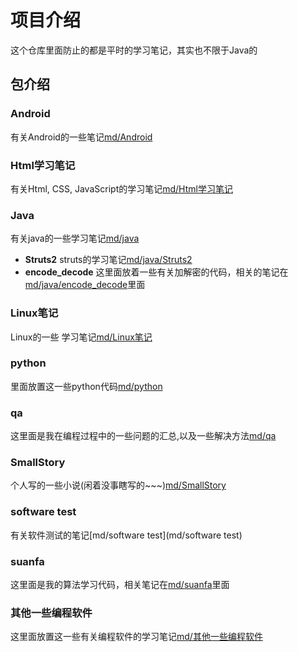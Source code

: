# 项目介绍
这个仓库里面防止的都是平时的学习笔记，其实也不限于Java的

## 包介绍

### Android
有关Android的一些笔记[md/Android](md/Android)

### Html学习笔记
有关Html, CSS, JavaScript的学习笔记[md/Html学习笔记](md/Html学习笔记)

### Java
有关java的一些学习笔记[md/java](md/java)
+ **Struts2**
 struts的学习笔记[md/java/Struts2](md/java/Struts2)
+ **encode_decode**
 这里面放着一些有关加解密的代码，相关的笔记在[md/java/encode_decode](md/java/encode_decode)里面 
### Linux笔记
Linux的一些 学习笔记[md/Linux笔记](md/Linux笔记)

### python
里面放置这一些python代码[md/python](md/python)
 
### qa
这里面是我在编程过程中的一些问题的汇总,以及一些解决方法[md/qa](md/qa)

### SmallStory
个人写的一些小说(闲着没事瞎写的~~~)[md/SmallStory](md/SmallStory)

### software test
有关软件测试的笔记[md/software test](md/software test)

### suanfa
这里面是我的算法学习代码，相关笔记在[md/suanfa](md/suanfa)里面

### 其他一些编程软件
 这里面放置这一些有关编程软件的学习笔记[md/其他一些编程软件](md/其他一些编程软件)
 
 